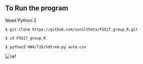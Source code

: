 ## To Run the program
Need Python 3

`$ git clone https://github.com/suniltheta/FSS17_group_R.git`

`$ cd FSS17_group_R`

`$ python3 HW4/lib/sdtree.py auto.csv`


![ref](https://github.com/lualure/src/)
